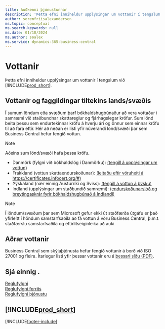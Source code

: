 ```yaml
---
title: Auðkenni þjónustunnar
description: 'Þetta efni inniheldur upplýsingar um vottanir í tengslum við Business Central, t.d. svæðisbundnar vottanir og faggildingar.'
author: sorenfriisalexandersen
ms.topic: conceptual
ms.search.keywords: null
ms.date: 01/18/2024
ms.author: soalex
ms.service: dynamics-365-business-central
---
```


# <a name="certifications"></a>Vottanir

Þetta efni inniheldur upplýsingar um vottanir í tengslum við [!INCLUDE[prod_short](../includes/prod_short.md)].  

## <a name="countryregion-specific-certifications-and-accreditations"></a>Vottanir og faggildingar tiltekins lands/svæðis

Í sumum löndum eða svæðum þarf bókhaldshugbúnaður að vera vottaður í samræmi við staðbundnar skattareglur og fjárhagslegar kröfur. Sum lönd beita þessu sem endurtekinnar kröfu á hverju ári og önnur sem einnar kröfu til að fara eftir. Hér að neðan er listi yfir núverandi lönd/svæði þar sem Business Central hefur fengið vottun.

> [!NOTE]
> Aðeins sum lönd/svæði hafa þessa kröfu.

- Danmörk (fylgni við bókhaldslög í Danmörku): [(tengill á upplýsingar um vottun)](../localfunctionality/denmark/compliance-denmark.md)
- Frakkland (vottun skattaendurskoðunar): [(leitaðu eftir vöruheiti á https://certificates.infocert.org/#)](https://certificates.infocert.org/#)  
- Þýskaland (nær einnig Austurríki og Sviss): [(tengill á vottun á þýsku)](https://swb.bdo.de/certificate/MS_D365BC_PS_880_DE_2018)
- Indland (upplýsingar um staðbundið samræmi): [(endurskoðunarslóð og breytingaskrár fyrir bókhaldshugbúnað á Indlandi)](../localfunctionality/india/india-audit-trail-edit-logs-accounting-software.md)

> [!NOTE]  
> Í löndum/svæðum þar sem Microsoft gefur ekki út staðfærða útgáfu er það yfirleitt í höndum samstarfsaðila að fá vottun á vöru Business Central, þ.m.t. staðfærslu samstarfsaðila og eftirlitseiginleika að auki.

## <a name="other-certifications"></a>Aðrar vottanir

Business Central sem skýjaþjónusta hefur fengið vottanir á borð við ISO 27001 og fleira. Ítarlegur listi yfir þessar vottanir eru á [þessari síðu (PDF)](https://aka.ms/d365-compliance-list).

## <a name="see-also"></a>Sjá einnig .

[Reglufylgni](compliance-overview.md)  
[Reglufylgni forrits](compliance-application-compliance.md)  
[Reglufylgni þjónustu](compliance-service-compliance.md)  

## [!INCLUDE[prod_short](../includes/free_trial_md.md)]  


[!INCLUDE[footer-include](../includes/footer-banner.md)]
